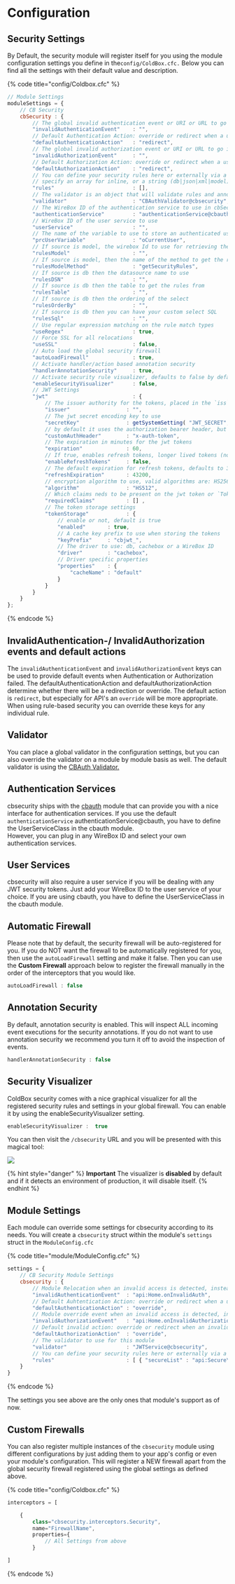 # Configuration

## Security Settings

By Default, the security module will register itself for you using the module configuration settings you define in the`config/ColdBox.cfc.`  Below you can find all the settings with their default value and description.

{% code title="config/Coldbox.cfc" %}
```javascript
// Module Settings
moduleSettings = {
	// CB Security
	cbSecurity : {
		// The global invalid authentication event or URI or URL to go if an invalid authentication occurs
		"invalidAuthenticationEvent"	: "",
		// Default Authentication Action: override or redirect when a user has not logged in
		"defaultAuthenticationAction"	: "redirect",
		// The global invalid authorization event or URI or URL to go if an invalid authorization occurs
		"invalidAuthorizationEvent"		: "",
		// Default Authorization Action: override or redirect when a user does not have enough permissions to access something
		"defaultAuthorizationAction"	: "redirect",
		// You can define your security rules here or externally via a source
		// specify an array for inline, or a string (db|json|xml|model) for externally
		"rules"							: [],
		// The validator is an object that will validate rules and annotations and provide feedback on either authentication or authorization issues.
		"validator"						: "CBAuthValidator@cbsecurity",
		// The WireBox ID of the authentication service to use in cbSecurity which must adhere to the cbsecurity.interfaces.IAuthService interface.
		"authenticationService"  		: "authenticationService@cbauth",
		// WireBox ID of the user service to use
		"userService"             		: "",
		// The name of the variable to use to store an authenticated user in prc scope if using a validator that supports it.
		"prcUserVariable"         		: "oCurrentUser",
		// If source is model, the wirebox Id to use for retrieving the rules
		"rulesModel"					: "",
		// If source is model, then the name of the method to get the rules, we default to `getSecurityRules`
		"rulesModelMethod"				: "getSecurityRules",
		// If source is db then the datasource name to use
		"rulesDSN"						: "",
		// If source is db then the table to get the rules from
		"rulesTable"					: "",
		// If source is db then the ordering of the select
		"rulesOrderBy"					: "",
		// If source is db then you can have your custom select SQL
		"rulesSql" 						: "",
		// Use regular expression matching on the rule match types
		"useRegex" 						: true,
		// Force SSL for all relocations
		"useSSL"						: false,
		// Auto load the global security firewall
		"autoLoadFirewall"				: true,
		// Activate handler/action based annotation security
		"handlerAnnotationSecurity"		: true,
		// Activate security rule visualizer, defaults to false by default
		"enableSecurityVisualizer"		: false,
		// JWT Settings
		"jwt"                     		: {
			// The issuer authority for the tokens, placed in the `iss` claim
			"issuer"				  : "",
			// The jwt secret encoding key to use
			"secretKey"               : getSystemSetting( "JWT_SECRET", "" ),
			// by default it uses the authorization bearer header, but you can also pass a custom one as well or as an rc variable.
			"customAuthHeader"        : "x-auth-token",
			// The expiration in minutes for the jwt tokens
			"expiration"              : 60,
			// If true, enables refresh tokens, longer lived tokens (not implemented yet)
			"enableRefreshTokens"     : false,
			// The default expiration for refresh tokens, defaults to 30 days
			"refreshExpiration"       : 43200,
			// encryption algorithm to use, valid algorithms are: HS256, HS384, and HS512
			"algorithm"               : "HS512",
			// Which claims neds to be present on the jwt token or `TokenInvalidException` upon verification and decoding
			"requiredClaims"          : [] ,
			// The token storage settings
			"tokenStorage"            : {
				// enable or not, default is true
				"enabled"       : true,
				// A cache key prefix to use when storing the tokens
				"keyPrefix"     : "cbjwt_",
				// The driver to use: db, cachebox or a WireBox ID
				"driver"        : "cachebox",
				// Driver specific properties
				"properties"    : {
					"cacheName" : "default"
				}
			}
		}
	}
};
```
{% endcode %}

## InvalidAuthentication-/ InvalidAuthorization events and default actions

The `invalidAuthenticationEvent` and `invalidAuthorizationEvent`  keys can be used to provide default events when Authentication or Authorization failed. The defaultAuthenticationAction and defaultAuthorizationAction determine whether there will be a redirection or override. The default action is `redirect`, but especially for API's an `override` will be more appropriate. When using rule-based security you can override these keys for any individual rule.

## Validator

You can place a global validator in the configuration settings, but you can also override the validator on a module by module basis as well.  The default validator is using the [CBAuth Validator.](../../security-validators/cbauth-validator.md)

## Authentication Services

cbsecurity ships with the [cbauth](https://github.com/elpete/cbauth) module that can provide you with a nice interface for authentication services. If you use the default `authenticationService` authenticationService@cbauth, you have to define the UserServiceClass in the cbauth module.    
However, you can plug in any WireBox ID and select your own authentication services.

## User Services

cbsecurity will also require a user service if you will be dealing with any JWT security tokens. Just add your WireBox ID to the user service of your choice. If you are using cbauth, you have to define the UserServiceClass in the cbauth module.  

## Automatic Firewall

Please note that by default, the security firewall will be auto-registered for you.  If you do NOT want the firewall to be automatically registered for you, then use the `autoLoadFirewall` setting and make it false.  Then you can use the **Custom Firewall** approach below to register the firewall manually in the order of the interceptors that you would like.

```javascript
autoLoadFirewall : false
```

## Annotation Security

By default, annotation security is enabled.  This will inspect ALL incoming event executions for the security annotations.  If you do not want to use annotation security we recommend you turn it off to avoid the inspection of events.

```javascript
handlerAnnotationSecurity : false
```

## Security Visualizer

ColdBox security comes with a nice graphical visualizer for all the registered security rules and settings in your global firewall.  You can enable it by using the enableSecurityVisualizer setting.  

```javascript
enableSecurityVisualizer :  true
```

You can then visit the `/cbsecurity` URL and you will be presented with this magical tool:

![](https://raw.githubusercontent.com/coldbox-modules/cbsecurity/development/test-harness/visualizer.png)

{% hint style="danger" %}
**Important** The visualizer is **disabled** by default and if it detects an environment of production, it will disable itself.
{% endhint %}

## Module Settings

Each module can override some settings for cbsecurity according to its needs.  You will create a `cbsecurity` struct within the module's `settings` struct in the `ModuleConfig.cfc`

{% code title="module/ModuleConfig.cfc" %}
```javascript
settings = {
	// CB Security Module Settings
	cbsecurity : {
		// Module Relocation when an invalid access is detected, instead of each rule declaring one.
		"invalidAuthenticationEvent"  : "api:Home.onInvalidAuth",
		// Default Auhtentication Action: override or redirect when a user has not logged in
		"defaultAuthenticationAction" : "override",
		// Module override event when an invalid access is detected, instead of each rule declaring one.
		"invalidAuthorizationEvent"   : "api:Home.onInvalidAuthorization",
		// Default invalid action: override or redirect when an invalid access is detected, default is to redirect
		"defaultAuthorizationAction"  : "override",
		// The validator to use for this module
		"validator"                   : "JWTService@cbsecurity",
		// You can define your security rules here or externally via a source
		"rules"                       : [ { "secureList" : "api:Secure\.*" } ]
	}
}
```
{% endcode %}

The settings you see above are the only ones that module's support as of now.

## Custom Firewalls

You can also register multiple instances of the `cbsecurity` module using different configurations by just adding them to your app's config or even your module's configuration.  This will register a NEW firewall apart from the global security firewall registered using the global settings as defined above.

{% code title="config/Coldbox.cfc" %}
```javascript
interceptors = [

    {
        class="cbsecurity.interceptors.Security",
        name="FirewallName",
        properties={
            // All Settings from above
        }

]
```
{% endcode %}





